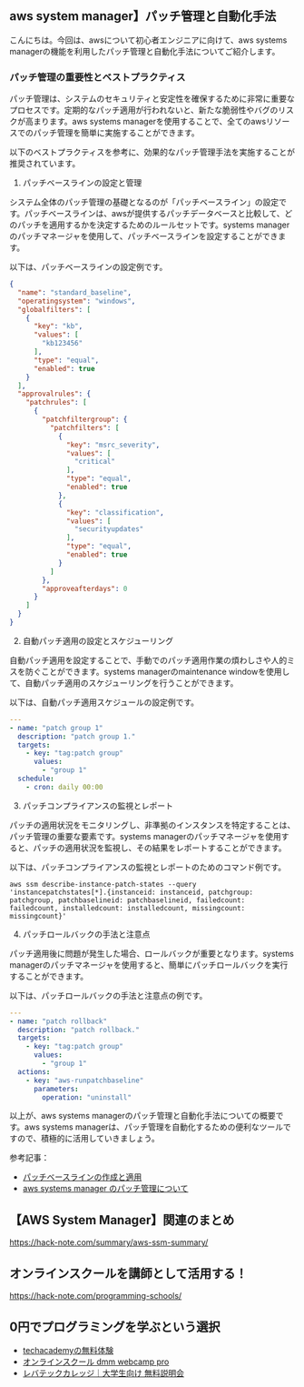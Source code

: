 <!--
title:   【aws system manager】パッチ管理と自動化手法
tags:    AWS,SSM,system_manager
id:      dbc8f089c49ab6683b79
private: false
-->


## aws system manager】パッチ管理と自動化手法

こんにちは。今回は、awsについて初心者エンジニアに向けて、aws systems managerの機能を利用したパッチ管理と自動化手法についてご紹介します。

### パッチ管理の重要性とベストプラクティス

パッチ管理は、システムのセキュリティと安定性を確保するために非常に重要なプロセスです。定期的なパッチ適用が行われないと、新たな脆弱性やバグのリスクが高まります。aws systems managerを使用することで、全てのawsリソースでのパッチ管理を簡単に実施することができます。

以下のベストプラクティスを参考に、効果的なパッチ管理手法を実施することが推奨されています。

1. パッチベースラインの設定と管理

システム全体のパッチ管理の基礎となるのが「パッチベースライン」の設定です。パッチベースラインは、awsが提供するパッチデータベースと比較して、どのパッチを適用するかを決定するためのルールセットです。systems managerのパッチマネージャを使用して、パッチベースラインを設定することができます。

以下は、パッチベースラインの設定例です。

```json
{
  "name": "standard_baseline",
  "operatingsystem": "windows",
  "globalfilters": [
    {
      "key": "kb",
      "values": [
        "kb123456"
      ],
      "type": "equal",
      "enabled": true
    }
  ],
  "approvalrules": {
    "patchrules": [
      {
        "patchfiltergroup": {
          "patchfilters": [
            {
              "key": "msrc_severity",
              "values": [
                "critical"
              ],
              "type": "equal",
              "enabled": true
            },
            {
              "key": "classification",
              "values": [
                "securityupdates"
              ],
              "type": "equal",
              "enabled": true
            }
          ]
        },
        "approveafterdays": 0
      }
    ]
  }
}
```

2. 自動パッチ適用の設定とスケジューリング

自動パッチ適用を設定することで、手動でのパッチ適用作業の煩わしさや人的ミスを防ぐことができます。systems managerのmaintenance windowを使用して、自動パッチ適用のスケジューリングを行うことができます。

以下は、自動パッチ適用スケジュールの設定例です。

```yaml
---
- name: "patch group 1"
  description: "patch group 1."
  targets:
    - key: "tag:patch group"
      values:
        - "group 1"
  schedule:
    - cron: daily 00:00
```

3. パッチコンプライアンスの監視とレポート

パッチの適用状況をモニタリングし、非準拠のインスタンスを特定することは、パッチ管理の重要な要素です。systems managerのパッチマネージャを使用すると、パッチの適用状況を監視し、その結果をレポートすることができます。

以下は、パッチコンプライアンスの監視とレポートのためのコマンド例です。

```
aws ssm describe-instance-patch-states --query 'instancepatchstates[*].{instanceid: instanceid, patchgroup: patchgroup, patchbaselineid: patchbaselineid, failedcount: failedcount, installedcount: installedcount, missingcount: missingcount}'
```

4. パッチロールバックの手法と注意点

パッチ適用後に問題が発生した場合、ロールバックが重要となります。systems managerのパッチマネージャを使用すると、簡単にパッチロールバックを実行することができます。

以下は、パッチロールバックの手法と注意点の例です。

```yaml
---
- name: "patch rollback"
  description: "patch rollback."
  targets:
    - key: "tag:patch group"
      values:
        - "group 1"
  actions:
    - key: "aws-runpatchbaseline"
      parameters:
        operation: "uninstall"
```

以上が、aws systems managerのパッチ管理と自動化手法についての概要です。aws systems managerは、パッチ管理を自動化するための便利なツールですので、積極的に活用していきましょう。

参考記事：
- [パッチベースラインの作成と適用](https://dev.classmethod.jp/articles/patch-baseline-for-ec2-instances/)
- [aws systems manager のパッチ管理について](https://dev.classmethod.jp/articles/aws-systems-manager-patch-management/)



## 【AWS System Manager】関連のまとめ
https://hack-note.com/summary/aws-ssm-summary/



## オンラインスクールを講師として活用する！
https://hack-note.com/programming-schools/



## 0円でプログラミングを学ぶという選択
- [techacademyの無料体験](//af.moshimo.com/af/c/click?a_id=2612475&amp;p_id=1555&amp;pc_id=2816&amp;pl_id=22706&amp;url=https%3a%2f%2ftechacademy.jp%2fhtmlcss-trial%3futm_source%3dmoshimo%26utm_medium%3daffiliate%26utm_campaign%3dtextad)
- [オンラインスクール dmm webcamp pro](//af.moshimo.com/af/c/click?a_id=2612482&amp;p_id=1363&amp;pc_id=2297&amp;pl_id=39999&amp;guid=on)
- [レバテックカレッジ｜大学生向け 無料説明会](//af.moshimo.com/af/c/click?a_id=4071793&p_id=3198&pc_id=7488&pl_id=41848)
